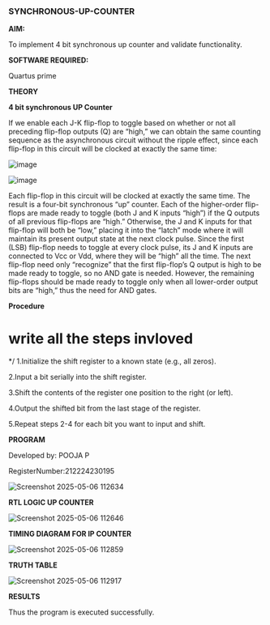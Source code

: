 ### SYNCHRONOUS-UP-COUNTER

**AIM:**

To implement 4 bit synchronous up counter and validate functionality.

**SOFTWARE REQUIRED:**

Quartus prime

**THEORY**

**4 bit synchronous UP Counter**

If we enable each J-K flip-flop to toggle based on whether or not all preceding flip-flop outputs (Q) are “high,” we can obtain the same counting sequence as the asynchronous circuit without the ripple effect, since each flip-flop in this circuit will be clocked at exactly the same time:

![image](https://github.com/naavaneetha/SYNCHRONOUS-UP-COUNTER/assets/154305477/d5db3fa0-e413-404c-b80e-b2f39d82e7e8)


![image](https://github.com/naavaneetha/SYNCHRONOUS-UP-COUNTER/assets/154305477/52cb61eb-d04b-442d-810c-31185a68410b)

Each flip-flop in this circuit will be clocked at exactly the same time.
The result is a four-bit synchronous “up” counter. Each of the higher-order flip-flops are made ready to toggle (both J and K inputs “high”) if the Q outputs of all previous flip-flops are “high.”
Otherwise, the J and K inputs for that flip-flop will both be “low,” placing it into the “latch” mode where it will maintain its present output state at the next clock pulse.
Since the first (LSB) flip-flop needs to toggle at every clock pulse, its J and K inputs are connected to Vcc or Vdd, where they will be “high” all the time.
The next flip-flop need only “recognize” that the first flip-flop’s Q output is high to be made ready to toggle, so no AND gate is needed.
However, the remaining flip-flops should be made ready to toggle only when all lower-order output bits are “high,” thus the need for AND gates.

**Procedure**

# write all the steps invloved 
*/ 1.Initialize the shift register to a known state (e.g., all zeros).

2.Input a bit serially into the shift register.

3.Shift the contents of the register one position to the right (or left).

4.Output the shifted bit from the last stage of the register.

5.Repeat steps 2-4 for each bit you want to input and shift.

**PROGRAM**

Developed by: POOJA P

RegisterNumber:212224230195

![Screenshot 2025-05-06 112634](https://github.com/user-attachments/assets/27cde68a-3088-4b6e-ba50-ce4d85769c95)


**RTL LOGIC UP COUNTER**

![Screenshot 2025-05-06 112646](https://github.com/user-attachments/assets/40194726-61be-4a7e-936a-dc012ad875c1)


**TIMING DIAGRAM FOR IP COUNTER**

![Screenshot 2025-05-06 112859](https://github.com/user-attachments/assets/188673f8-28d4-4815-849d-9f5853025b11)


**TRUTH TABLE**

![Screenshot 2025-05-06 112917](https://github.com/user-attachments/assets/1116de5b-49fc-4e95-92a9-e1babaa64589)


**RESULTS**

Thus the program is executed successfully.
